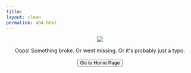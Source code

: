 ```yaml
---
title: 
layout: clean
permalink: 404.html
---
```


<p align="center">
  <img src="{{ 'C:\Users\emily\OneDrive\Pictures\oops-sign-18087812' | https://www.dreamstime.com/stock-photography-oops-sign-image18087812 }}"/>
</p>

<p align="center">Oops! Something broke. Or went missing. Or it's probably just a typo.</p>

<p align="center">
<a href="{{ https://emilystrickland2.github.io/Historian/ }}"><button class="simplebutton">Go to Home Page</button></a> 
</p>

